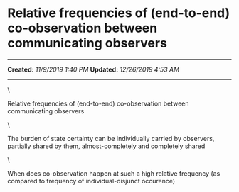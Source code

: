 Relative frequencies of (end-to-end) co-observation between communicating observers
===================================================================================

  -------------- ----------------------
  **Created:**   *11/9/2019 1:40 PM*
  **Updated:**   *12/26/2019 4:53 AM*
  -------------- ----------------------

\

Relative frequencies of (end-to-end) co-observation between
communicating observers

\

The burden of state certainty can be individually carried by observers,
partially shared by them, almost-completely and completely shared

\

When does co-observation happen at such a high relative frequency (as
compared to frequency of individual-disjunct occurence)

 
